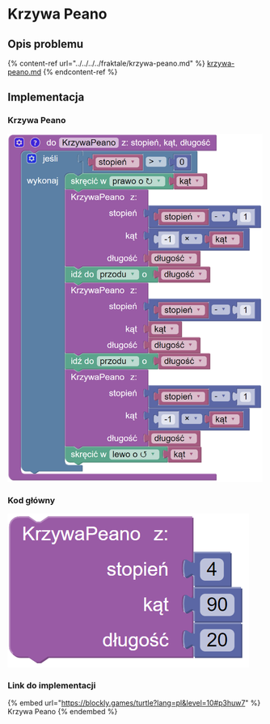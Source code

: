 # Krzywa Peano

## Opis problemu

{% content-ref url="../../../../fraktale/krzywa-peano.md" %}
[krzywa-peano.md](../../../../fraktale/krzywa-peano.md)
{% endcontent-ref %}

## Implementacja

### Krzywa Peano

![Funkcja rysująca krzywą Peano](<../../../../.gitbook/assets/image (24).png>)

### Kod główny

![Wywołanie funkcji rysującej krzywą Peano](<../../../../.gitbook/assets/image (25).png>)

### Link do implementacji

{% embed url="https://blockly.games/turtle?lang=pl&level=10#p3huw7" %}
Krzywa Peano
{% endembed %}
